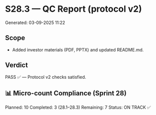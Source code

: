 # S28.3 — QC Report (protocol v2)
Generated: 03-09-2025 11:22

## Scope
- Added investor materials (PDF, PPTX) and updated README.md.

## Verdict
PASS ✅ — Protocol v2 checks satisfied.

## 📊 Micro-count Compliance (Sprint 28)
Planned: 10
Completed: 3 (28.1–28.3)
Remaining: 7
Status: ON TRACK ✅
